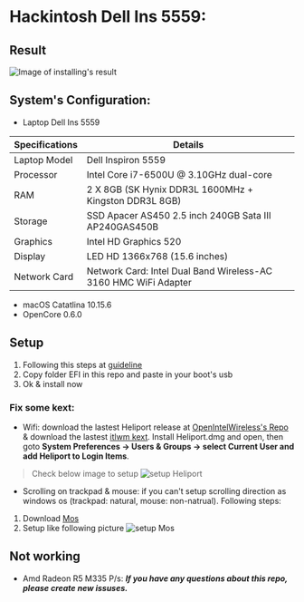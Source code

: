 # Hackintosh Dell Ins 5559:
## Result
![Image of installing's result](https://i.imgur.com/j8s5yHN.png)

## System's Configuration:
* Laptop Dell Ins 5559

| Specifications | Details                                                         |
| -------------- | --------------------------------------------------------------- |
| Laptop Model   | Dell Inspiron 5559                                              |
| Processor      | Intel Core i7-6500U @ 3.10GHz dual-core                         |
| RAM            | 2 X 8GB (SK Hynix DDR3L 1600MHz + Kingston DDR3L 8GB)                                 |
| Storage        | SSD Apacer AS450 2.5 inch 240GB Sata III AP240GAS450B                       |
| Graphics       | Intel HD Graphics 520                                           |
| Display        | LED HD 1366x768 (15.6 inches)                          |
| Network Card   | Network Card: Intel Dual Band Wireless-AC 3160 HMC WiFi Adapter |

* macOS Catatlina 10.15.6
* OpenCore 0.6.0

## Setup
1. Following this steps at [guideline][guideline]
2. Copy folder EFI in this repo and paste in your boot's usb
3. Ok & install now

### Fix some kext:
* Wifi: download the lastest Heliport release at [OpenIntelWireless's Repo][OpenIntelWireless's Repo] & download the lastest [itlwm kext][itlwm]. Install Heliport.dmg and open, then goto **System Preferences -> Users & Groups -> select Current User and add Heliport to Login Items**.
> Check below image to setup
![setup Heliport](https://i.imgur.com/cqNczip.png)

* Scrolling on trackpad & mouse: if you can't setup scrolling direction as windows os (trackpad: natural, mouse: non-natrual). 
Following steps: 
1. Download [Mos][Mos]
2. Setup like following picture
![setup Mos](https://i.imgur.com/XXWptNw.png)

## Not working
* Amd Radeon R5 M335
P/s: ***If you have any questions about this repo, please create new issuses.***

<!-- Markdown link & img dfn's -->
[guideline]: https://dortania.github.io/OpenCore-Install-Guide/
[OpenIntelWireless's Repo]: https://github.com/OpenIntelWireless/HeliPort/releases
[Mos]: https://mos.caldis.me
[itlwm]: https://github.com/OpenIntelWireless/itlwm/releases
